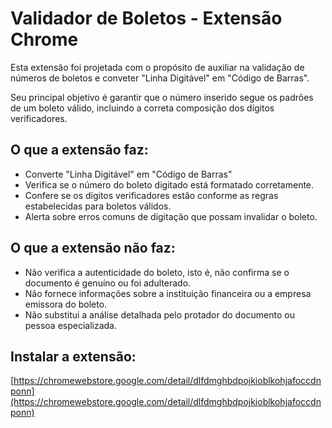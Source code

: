 # Validador de Boletos - Extensão Chrome

Esta extensão foi projetada com o propósito de auxiliar na validação de números de boletos e conveter "Linha Digitável" em "Código de Barras".

Seu principal objetivo é garantir que o número inserido segue os padrões de um boleto válido, incluindo a correta composição dos dígitos verificadores.

## O que a extensão faz:

* Converte "Linha Digitável" em "Código de Barras"
* Verifica se o número do boleto digitado está formatado corretamente.
* Confere se os dígitos verificadores estão conforme as regras estabelecidas para boletos válidos.
* Alerta sobre erros comuns de digitação que possam invalidar o boleto.

## O que a extensão não faz:

* Não verifica a autenticidade do boleto, isto é, não confirma se o documento é genuíno ou foi adulterado.
* Não fornece informações sobre a instituição financeira ou a empresa emissora do boleto.
* Não substitui a análise detalhada pelo protador do documento ou pessoa especializada.

## Instalar a extensão:

[https://chromewebstore.google.com/detail/dlfdmghbdpojkioblkohjafoccdnponn](https://chromewebstore.google.com/detail/dlfdmghbdpojkioblkohjafoccdnponn)
